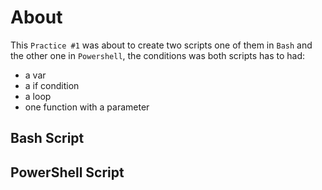 # About
This `Practice #1` was about to create two scripts one of them in `Bash` and the other one in `Powershell`, the conditions was both scripts has to had:
* a var
* a if condition
* a loop
* one function with a parameter
 

## Bash Script



## PowerShell Script
